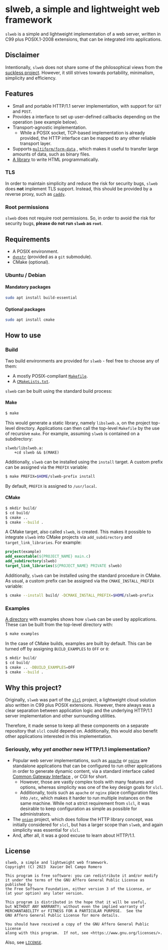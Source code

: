 # slweb, a simple and lightweight web framework

`slweb` is a simple and lightweight implementation of a web server, written in
C99 plus POSIX.1-2008 extensions, that can be integrated into applications.

## Disclaimer

Intentionally, `slweb` does not share some of the philosophical views from the
[suckless project](https://suckless.org). However, it still strives towards
portability, minimalism, simplicity and efficiency.

## Features

- Small and portable HTTP/1.1 server implementation, with support for
`GET` and `POST`.
- Provides a interface to set up user-defined callbacks depending on
the operation (see example below).
- Transport-agnostic implementation.
    - While a POSIX socket, TCP-based implementation is already
    provided, the HTTP interface can be mapped to any other reliable
    transport layer.
- Supports [`multiform/form-data`](https://developer.mozilla.org/en-US/docs/Web/HTTP/Methods/POST)
, which makes it useful to transfer large amounts of data, such as
binary files.
- [A library](include/slweb/html.h) to write HTML programmatically.

### TLS

In order to maintain simplicity and reduce the risk for security bugs, `slweb`
does **not** implement TLS support. Instead, this should be provided by a
reverse proxy, such as [`caddy`](https://caddyserver.com/).

### Root permissions

`slweb` does not require root permissions. So, in order to avoid the
risk for security bugs, **please do not run `slweb` as `root`**.

## Requirements

- A POSIX environment.
- [`dynstr`](https://gitea.privatedns.org/xavi/dynstr)
(provided as a `git` submodule).
- CMake (optional).

### Ubuntu / Debian

#### Mandatory packages

```sh
sudo apt install build-essential
```

#### Optional packages

```sh
sudo apt install cmake
```

## How to use
### Build

Two build environments are provided for `slweb` - feel free to choose any of
them:

- A mostly POSIX-compliant [`Makefile`](Makefile).
- A [`CMakeLists.txt`](CMakeLists.txt).

`slweb` can be built using the standard build process:

#### Make

```sh
$ make
```

This would generate a static library, namely `libslweb.a`, on the project
top-level directory. Applications can then call the top-level `Makefile` by
the use of recursive `make`. For example, assuming `slweb` is contained on a
subdirectory:

```make
slweb/libslweb.a:
    +cd slweb && $(MAKE)
```

Additionally, `slweb` can be installed using the `install` target. A
custom prefix can be assigned via the `PREFIX` variable:

```sh
$ make PREFIX=$HOME/slweb-prefix install
```

By default, `PREFIX` is assigned to `/usr/local`.

#### CMake

```sh
$ mkdir build/
$ cd build/
$ cmake ..
$ cmake --build .
```

A CMake target, also called `slweb`, is created. This makes it possible
to integrate `slweb` into CMake projects via `add_subdirectory` and
`target_link_libraries`. For example:

```cmake
project(example)
add_executable(${PROJECT_NAME} main.c)
add_subdirectory(slweb)
target_link_libraries(${PROJECT_NAME} PRIVATE slweb)
```

Additionally, `slweb` can be installed using the standard procedure
in CMake. As usual, a custom prefix can be assigned via the
`CMAKE_INSTALL_PREFIX` variable:

```sh
$ cmake --install build/ -DCMAKE_INSTALL_PREFIX=$HOME/slweb-prefix
```

### Examples

[A directory](examples) with examples shows how `slweb` can be used by
applications. These can be built from the top-level directory with:

```sh
$ make examples
```

In the case of CMake builds, examples are built by default. This can be turned
off by assigning `BUILD_EXAMPLES` to `OFF` or `0`:

```sh
$ mkdir build/
$ cd build/
$ cmake .. -DBUILD_EXAMPLES=OFF
$ cmake --build .
```

## Why this project?

Originally, `slweb` was part of the
[`slcl`](https://gitea.privatedns.org/xavi92/slcl) project, a lightweight
cloud solution also written in C99 plus POSIX extensions. However, there
always was a clear separation between application logic and the underlying
HTTP/1.1 server implementation and other surrounding utilities.

Therefore, it made sense to keep all these components on a separate
repository that `slcl` could depend on. Additionally, this would also
benefit other applications interested in this implementation.

### Seriously, why _yet another_ new HTTP/1.1 implementation?

- Popular web server implementations, such as
[`apache`](https://httpd.apache.org/) or [`nginx`](https://nginx.net) are
standalone applications that can be configured to run other
applications in order to generate dynamic content, via a standard
interface called
[Common Gateway Interface](https://en.wikipedia.org/wiki/Common_Gateway_Interface)
, or CGI for short.
    - However, those are vastly complex tools with many features and
    options, whereas simplicity was one of the key design goals for
    `slcl`.
    - Additionally, tools such as `apache` or `nginx` place
    configuration files into `/etc`, which makes it harder to run
    multiple instances on the same machine. While not a strict
    requirement from `slcl`, it was desirable to keep configuration as
    simple as possible for administrators.
- The [`onion`](https://github.com/davidmoreno/onion) project, which
does follow the HTTP library concept, was initially considered for
`slcl`, but has a larger scope than `slweb`, and again simplicity was
essential for `slcl`.
- And, after all, it was a good excuse to learn about HTTP/1.1.

## License

```
slweb, a simple and lightweight web framework.
Copyright (C) 2023  Xavier Del Campo Romero

This program is free software: you can redistribute it and/or modify
it under the terms of the GNU Affero General Public License as published by
the Free Software Foundation, either version 3 of the License, or
(at your option) any later version.

This program is distributed in the hope that it will be useful,
but WITHOUT ANY WARRANTY; without even the implied warranty of
MERCHANTABILITY or FITNESS FOR A PARTICULAR PURPOSE.  See the
GNU Affero General Public License for more details.

You should have received a copy of the GNU Affero General Public License
along with this program.  If not, see <https://www.gnu.org/licenses/>.
```

Also, see [`LICENSE`](LICENSE).
